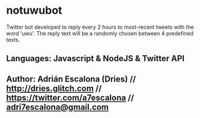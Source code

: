 # notuwubot
Twitter bot developed to reply every 2 hours to most-recent tweets with the word 'uwu'. The reply text will be a randomly chosen between 4 predefined texts.

## Languages: Javascript & NodeJS & Twitter API

## Author: Adrián Escalona (Dries) // http://dries.glitch.com // https://twitter.com/a7escalona // adri7escalona@gmail.com
